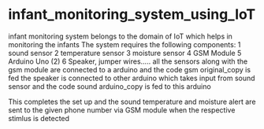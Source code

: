 # infant_monitoring_system_using_IoT
infant monitoring system belongs to the domain of IoT which helps in monitoring the infants 
The system requires the following components:
1 sound sensor
2 temperature sensor
3 moisture sensor
4 GSM Module
5 Arduino Uno (2)
6 Speaker, jumper wires.....
all the sensors along with the gsm module are connected to a arduino and the code gsm original_copy is fed
the speaker is connected to other arduino which takes input from sound sensor and the code sound arduino_copy is fed to this arduino

This completes the set up and the sound temperature and moisture alert are sent to the given phone number via GSM module when the respective stimlus is detected 
